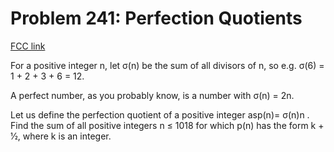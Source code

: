 # Problem 241: Perfection Quotients

[FCC link](https://www.freecodecamp.org/learn/coding-interview-prep/project-euler/problem-241-perfection-quotients)

For a positive integer n, let σ(n) be the sum of all divisors of n, so e.g. σ(6)
= 1 + 2 + 3 + 6 = 12.

A perfect number, as you probably know, is a number with σ(n) = 2n.

Let us define the perfection quotient of a positive integer asp(n)= σ(n)n . Find
the sum of all positive integers n ≤ 1018 for which p(n) has the form k + 1⁄2,
where k is an integer.
